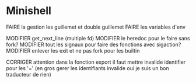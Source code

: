 # Minishell

FAIRE la gestion les guillemet et double guillemet
FAIRE les variables d'env

MODIFIER get_next_line (multiple fd)
MODIFIER le heredoc pour le faire sans fork?
MODIFIER tout les signaux pour faire des fonctions avec sigaction?
MODIFIER enlever les exit et ne pas fork pour les builtin

CORRIGER attention dans la fonction export il faut mettre invalide identifier
pour les '=' (en gros gerer les identifiants invalide oui je suis un bon
traducteur de rien)
